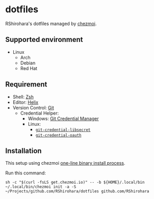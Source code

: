 # dotfiles

RShirohara's dotfiles managed by [chezmoi](https://github.com/twpayne/chezmoi).

## Supported environment

- Linux
  - Arch
  - Debian
  - Red Hat

## Requirement

- Shell: [Zsh](https://github.com/zsh-users/zsh)
- Editor: [Helix](https://github.com/helix-editor/helix)
- Version Control: [Git](https://github.com/git/git)
  - Credential Helper:
    - Windows: [Git Credential Manager](https://github.com/git-ecosystem/git-credential-manager)
    - Linux:
      - [`git-credential-libsecret`](https://pkgs.org/search/?q=git-credential-libsecret)
      - [`git-credential-oauth`](https://github.com/hickford/git-credential-oauth)

## Installation

This setup using chezmoi [one-line binary install process](https://www.chezmoi.io/install/#one-line-binary-install).

Run this command:

```shell
sh -c "$(curl -fsLS get.chezmoi.io)" -- -b ${HOME}/.local/bin
~/.local/bin/chezmoi init -a -S ~/Projects/github.com/RShirohara/dotfiles github.com/RShirohara
```
